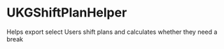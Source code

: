 # UKGShiftPlanHelper
Helps export select Users shift plans and calculates whether they need a break
